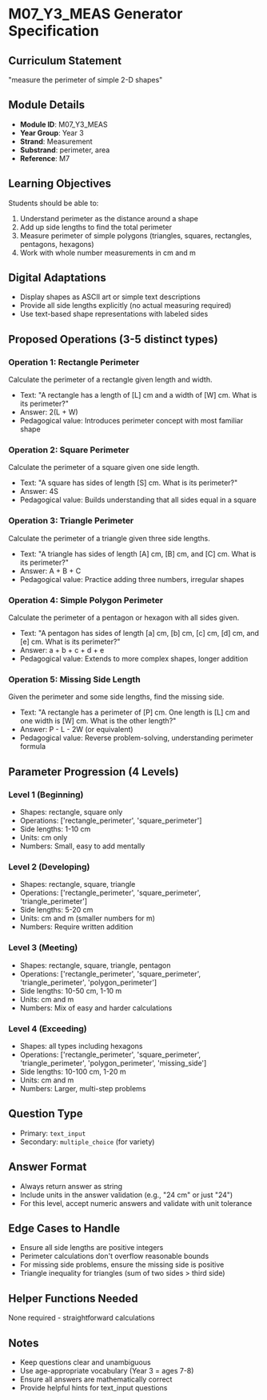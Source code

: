 # M07_Y3_MEAS Generator Specification

## Curriculum Statement
"measure the perimeter of simple 2-D shapes"

## Module Details
- **Module ID**: M07_Y3_MEAS
- **Year Group**: Year 3
- **Strand**: Measurement
- **Substrand**: perimeter, area
- **Reference**: M7

## Learning Objectives
Students should be able to:
1. Understand perimeter as the distance around a shape
2. Add up side lengths to find the total perimeter
3. Measure perimeter of simple polygons (triangles, squares, rectangles, pentagons, hexagons)
4. Work with whole number measurements in cm and m

## Digital Adaptations
- Display shapes as ASCII art or simple text descriptions
- Provide all side lengths explicitly (no actual measuring required)
- Use text-based shape representations with labeled sides

## Proposed Operations (3-5 distinct types)

### Operation 1: Rectangle Perimeter
Calculate the perimeter of a rectangle given length and width.
- Text: "A rectangle has a length of [L] cm and a width of [W] cm. What is its perimeter?"
- Answer: 2(L + W)
- Pedagogical value: Introduces perimeter concept with most familiar shape

### Operation 2: Square Perimeter
Calculate the perimeter of a square given one side length.
- Text: "A square has sides of length [S] cm. What is its perimeter?"
- Answer: 4S
- Pedagogical value: Builds understanding that all sides equal in a square

### Operation 3: Triangle Perimeter
Calculate the perimeter of a triangle given three side lengths.
- Text: "A triangle has sides of length [A] cm, [B] cm, and [C] cm. What is its perimeter?"
- Answer: A + B + C
- Pedagogical value: Practice adding three numbers, irregular shapes

### Operation 4: Simple Polygon Perimeter
Calculate the perimeter of a pentagon or hexagon with all sides given.
- Text: "A pentagon has sides of length [a] cm, [b] cm, [c] cm, [d] cm, and [e] cm. What is its perimeter?"
- Answer: a + b + c + d + e
- Pedagogical value: Extends to more complex shapes, longer addition

### Operation 5: Missing Side Length
Given the perimeter and some side lengths, find the missing side.
- Text: "A rectangle has a perimeter of [P] cm. One length is [L] cm and one width is [W] cm. What is the other length?"
- Answer: P - L - 2W (or equivalent)
- Pedagogical value: Reverse problem-solving, understanding perimeter formula

## Parameter Progression (4 Levels)

### Level 1 (Beginning)
- Shapes: rectangle, square only
- Operations: ['rectangle_perimeter', 'square_perimeter']
- Side lengths: 1-10 cm
- Units: cm only
- Numbers: Small, easy to add mentally

### Level 2 (Developing)
- Shapes: rectangle, square, triangle
- Operations: ['rectangle_perimeter', 'square_perimeter', 'triangle_perimeter']
- Side lengths: 5-20 cm
- Units: cm and m (smaller numbers for m)
- Numbers: Require written addition

### Level 3 (Meeting)
- Shapes: rectangle, square, triangle, pentagon
- Operations: ['rectangle_perimeter', 'square_perimeter', 'triangle_perimeter', 'polygon_perimeter']
- Side lengths: 10-50 cm, 1-10 m
- Units: cm and m
- Numbers: Mix of easy and harder calculations

### Level 4 (Exceeding)
- Shapes: all types including hexagons
- Operations: ['rectangle_perimeter', 'square_perimeter', 'triangle_perimeter', 'polygon_perimeter', 'missing_side']
- Side lengths: 10-100 cm, 1-20 m
- Units: cm and m
- Numbers: Larger, multi-step problems

## Question Type
- Primary: `text_input`
- Secondary: `multiple_choice` (for variety)

## Answer Format
- Always return answer as string
- Include units in the answer validation (e.g., "24 cm" or just "24")
- For this level, accept numeric answers and validate with unit tolerance

## Edge Cases to Handle
- Ensure all side lengths are positive integers
- Perimeter calculations don't overflow reasonable bounds
- For missing side problems, ensure the missing side is positive
- Triangle inequality for triangles (sum of two sides > third side)

## Helper Functions Needed
None required - straightforward calculations

## Notes
- Keep questions clear and unambiguous
- Use age-appropriate vocabulary (Year 3 = ages 7-8)
- Ensure all answers are mathematically correct
- Provide helpful hints for text_input questions
